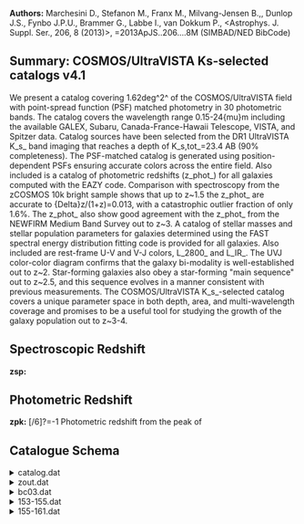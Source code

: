 **Authors:** Marchesini D., Stefanon M., Franx M., Milvang-Jensen B.,, Dunlop J.S., Fynbo J.P.U., Brammer G., Labbe I., van Dokkum P., <Astrophys. J. Suppl. Ser., 206, 8 (2013)>, =2013ApJS..206....8M (SIMBAD/NED BibCode)

## Summary: COSMOS/UltraVISTA Ks-selected catalogs v4.1 

We present a catalog covering 1.62deg^2^ of the COSMOS/UltraVISTA field with point-spread function (PSF) matched photometry in 30 photometric bands. The catalog covers the wavelength range 0.15-24{mu}m including the available GALEX, Subaru, Canada-France-Hawaii Telescope, VISTA, and Spitzer data. Catalog sources have been selected from the DR1 UltraVISTA K_s_ band imaging that reaches a depth of K_s,tot_=23.4 AB (90% completeness). The PSF-matched catalog is generated using position-dependent PSFs ensuring accurate colors across the entire field. Also included is a catalog of photometric redshifts (z_phot_) for all galaxies computed with the EAZY code. Comparison with spectroscopy from the zCOSMOS 10k bright sample shows that up to z~1.5 the z_phot_ are accurate to {Delta}z/(1+z)=0.013, with a catastrophic outlier fraction of only 1.6%. The z_phot_ also show good agreement with the z_phot_ from the NEWFIRM Medium Band Survey out to z~3. A catalog of stellar masses and stellar population parameters for galaxies determined using the FAST spectral energy distribution fitting code is provided for all galaxies. Also included are rest-frame U-V and V-J colors, L_2800_ and L_IR_. The UVJ color-color diagram confirms that the galaxy bi-modality is well-established out to z~2. Star-forming galaxies also obey a star-forming "main sequence" out to z~2.5, and this sequence evolves in a manner consistent with previous measurements. The COSMOS/UltraVISTA K_s_-selected catalog covers a unique parameter space in both depth, area, and multi-wavelength coverage and promises to be a useful tool for studying the growth of the galaxy population out to z~3-4.

## Spectroscopic Redshift 
 
**zsp:**  
 

## Photometric Redshift 
 
**zpk:** [/6]?=-1 Photometric redshift from the peak of 
 

## Catalogue Schema

<details>
<summary>catalog.dat</summary>

| Bytes   | Format       | Units       | Label         | Explanations                                                                |
|:--------|:-------------|:------------|:--------------|:----------------------------------------------------------------------------|
| 1- 6    | I6           | ---         | Seq           | [1/262615] Running sequence number                                          |
| 8- 16   | F9.5         | deg         | RAdeg         | [149.3/150.8] Right ascension (J2000)                                       |
| 18- 26  | F9.7         | deg         | DEdeg         | [1.6/2.9] Declination (J2000)                                               |
| 28- 38  | F11.5        | pix         | xpix          | X position of object in the Ks image                                        |
| 40- 50  | F11.5        | pix         | ypix          | Y position of object in the Ks image                                        |
| 52- 61  | F10.3        | ---         | FKstot        | [-41/644028] Total Ks-band flux with apcor                                  |
| 63- 68  | F6.3         | ---         | e_FKstot      | [0.1/53] Kstot uncertainty                                                  |
| 70- 78  | F9.3         | 0.3631uJy   | FKs           | [0.01/75226] UltraVISTA Ks flux (2)                                         |
| 80- 85  | F6.3         | 0.3631uJy   | e_FKs         | [0.6/17] FKs uncertainty                                                    |
| 87- 95  | F9.3         | 0.3631uJy   | FH            | [-16/93819] UltraVISTA H flux (2)                                           |
| 97-102  | F6.3         | 0.3631uJy   | e_FH          | [0.5/13] FH uncertainty                                                     |
| 104-112 | F9.3         | 0.3631uJy   | FJ            | [-19.1/64555] UltraVISTA J flux (2)                                         |
| 114-119 | F6.3         | 0.3631uJy   | e_FJ          | [0.3/10.3] FJ uncertainty                                                   |
| 121-130 | F10.3        | 0.3631uJy   | FY            | [-14.8/116197] UltraVISTA Y (broadband at                                   |
| 132-137 | F6.3         | 0.3631uJy   | e_FY          | [0.3/17] FY uncertainty                                                     |
| 139-147 | F9.3         | 0.3631uJy   | Fch4          | [-5255/44148]?=-99.9 Spitzer/IRAC                                           |
| 149-158 | F10.3        | 0.3631uJy   | e_Fch4        | [3.9/103098]?=-99.9 Fch4 uncertainty                                        |
| 160-168 | F9.3         | 0.3631uJy   | Fch3          | [-1501/63780]?=-99.9 Spitzer/IRAC                                           |
| 170-177 | F8.3         | 0.3631uJy   | e_Fch3        | [4.1/3195]?=-99.9 Fch3 uncertainty                                          |
| 179-187 | F9.3         | 0.3631uJy   | Fch2          | [-223/26394]?=-99.9 Spitzer/IRAC                                            |
| 189-196 | F8.3         | 0.3631uJy   | e_Fch2        | [0.6/1322]?=-99.9 Fch2 uncertainty                                          |
| 198-206 | F9.3         | 0.3631uJy   | Fch1          | [-218/23086]?=-99.9 Spitzer/IRAC                                            |
| 208-215 | F8.3         | 0.3631uJy   | e_Fch1        | [0.5/1156]?=-99.9 Fch1 uncertainty                                          |
| 217-224 | F8.3         | 0.3631uJy   | Fzp           | [-7/2060]?=-99.999 Subaru/SuprimeCam                                        |
| 226-232 | F7.3         | 0.3631uJy   | e_Fzp         | [0.1/2]?=-99.999 Fzp uncertainty                                            |
| 234-240 | F7.3         | 0.3631uJy   | Fip           | [-6.2/514]?=-99.999 Subaru/SuprimeCam                                       |
| 242-248 | F7.3         | 0.3631uJy   | e_Fip         | [0.08/0.8]?=-99.999 Fip uncertainty                                         |
| 250-256 | F7.3         | 0.3631uJy   | Frp           | [-17/876]?=-99.999 Subaru/SuprimeCam                                        |
| 258-264 | F7.3         | 0.3631uJy   | e_Frp         | [0.05/1.3]?=-99.999 Frp uncertainty                                         |
| 266-273 | F8.3         | 0.3631uJy   | FV            | [-6.6/1175]?=-99.999 Subaru/SuprimeCam                                      |
| 275-281 | F7.3         | 0.3631uJy   | e_FV          | [0.05/1.3]?=-99.999 FV uncertainty                                          |
| 283-290 | F8.3         | 0.3631uJy   | Fgp           | [-46/1249]?=-99.999 Subaru/SuprimeCam                                       |
| 292-298 | F7.3         | 0.3631uJy   | e_Fgp         | [0.05/0.8]?=-99.999 Fgp uncertainty                                         |
| 300-307 | F8.3         | 0.3631uJy   | FB            | [-7.4/1138]?=-99.999 Subaru/SuprimeCam                                      |
| 309-315 | F7.3         | 0.3631uJy   | e_FB          | [0.03/1.2]?=-99.999 FB uncertainty                                          |
| 317-325 | F9.3         | 0.3631uJy   | Fu            | [-54.1/16050] CFHT/MegaCam u* flux (2)                                      |
| 327-332 | F6.3         | 0.3631uJy   | e_Fu          | [0.03/14.2] Fu uncertainty                                                  |
| 334-341 | F8.3         | 0.3631uJy   | FIA484        | [-257/2448]?=-99.999 Subaru/SuprimeCam                                      |
| 484     | flux         | (2)         | 343-349       | F7.3  0.3631uJy e_FIA484 [0.07/8]?=-99.999 FIA484 uncertainty               |
| 351-358 | F8.3         | 0.3631uJy   | FIA527        | [-316/3211]?=-99.999 Subaru/SuprimeCam                                      |
| 527     | flux         | (2)         | 360-366       | F7.3  0.3631uJy e_FIA527 [0.07/9]?=-99.999 FIA527 uncertainty               |
| 368-375 | F8.3         | 0.3631uJy   | FIA624        | [-412/3666]?=-99.999 Subaru/SuprimeCam                                      |
| 624     | flux         | (2)         | 377-383       | F7.3  0.3631uJy e_FIA624 [0.09/8]?=-99.999 FIA624 uncertainty               |
| 385-392 | F8.3         | 0.3631uJy   | FIA679        | [-582/5602]?=-99.999 Subaru/SuprimeCam                                      |
| 679     | flux         | (2)         | 394-400       | F7.3  0.3631uJy e_FIA679 [0.1/8]?=-99.999 FIA679 uncertainty                |
| 402-409 | F8.3         | 0.3631uJy   | FIA738        | [-206/3984]?=-99.999 Subaru/SuprimeCam                                      |
| 738     | flux         | (2)         | 411-417       | F7.3  0.3631uJy e_FIA738 [0.1/9]?=-99.999 FIA738 uncertainty                |
| 419-427 | F9.3         | 0.3631uJy   | FIA767        | [-1449/5859]?=-99.999 Subaru/SuprimeCam                                     |
| 767     | flux         | (2)         | 429-435       | F7.3  0.3631uJy e_FIA767 [0.1/10]?=-99.999 FIA767 uncertainty               |
| 437-444 | F8.3         | 0.3631uJy   | FIB427        | [-871/7199]?=-99.999 Subaru/SuprimeCam                                      |
| 427     | flux         | (2)         | 446-452       | F7.3  0.3631uJy e_FIB427 [0.07/17]?=-99.999 FIB427 uncertainty              |
| 454-462 | F9.3         | 0.3631uJy   | FIB464        | [-1043/8397]?=-99.999 Subaru/SuprimeCam                                     |
| 464     | flux         | (2)         | 464-470       | F7.3  0.3631uJy e_FIB464 [0.1/17]?=-99.999 FIB464 uncertainty               |
| 472-480 | F9.3         | 0.3631uJy   | FIB505        | [-1476/7743]?=-99.999 Subaru/SuprimeCam                                     |
| 505     | flux         | (2)         | 482-488       | F7.3  0.3631uJy e_FIB505 [0.09/15]?=-99.999 FIB505 uncertainty              |
| 490-497 | F8.3         | 0.3631uJy   | FIB574        | [-566/7152]?=-99.999 Subaru/SuprimeCam                                      |
| 574     | flux         | (2)         | 499-505       | F7.3  0.3631uJy e_FIB574 [0.1/13]?=-99.999 FIB574 uncertainty               |
| 507-514 | F8.3         | 0.3631uJy   | FIB709        | [-645/5095]?=-99.999 Subaru/SuprimeCam                                      |
| 709     | flux         | (2)         | 516-522       | F7.3  0.3631uJy e_FIB709 [0.1/9]?=-99.999 FIB709 uncertainty                |
| 524-532 | F9.3         | 0.3631uJy   | FIB827        | [-1449/4860]?=-99.999 Subaru/SuprimeCam                                     |
| 827     | flux         | (2)         | 534-540       | F7.3  0.3631uJy e_FIB827 [0.1/10]?=-99.999 FIB827 uncertainty               |
| 542-550 | F9.3         | 0.3631uJy   | FFUV          | [-1482/7734]?=-99.9 GALEX FUV flux (2)                                      |
| 552-558 | F7.3         | 0.3631uJy   | e_FFUV        | [0.06/946]?=-99.9 FFUV uncertainty                                          |
| 560-568 | F9.3         | 0.3631uJy   | FNUV          | [-6098/5495]?=-99.9 GALEX NUV flux (2)                                      |
| 570-576 | F7.3         | 0.3631uJy   | e_FNUV        | [0.04/452]?=-99.9 FNUV uncertainty                                          |
| 578-586 | F9.3         | 0.3631uJy   | F24           | [0.1/33412]?=-99.9 Spitzer/MIPS 24um flux (2)                               |
| 588-594 | F7.3         | 0.3631uJy   | e_F24         | [0.1/14]?=-99.9 F24 uncertainty                                             |
| 596-600 | F5.3         | ---         | Kflag         | [0/6] SExtractor's FLAG output for the                                      |
| 602-606 | F5.3         | ---         | S/G           | [0/1] SExtractor's CLASS_STAR output from the                               |
| 608-615 | F8.5         | ---         | KKron         | [3/50] SExtractor's Kron radius in Ks-band                                  |
| 617-623 | F7.5         | ---         | apcor         | [1/1.2] Aperture correction that has been                                   |
| 625-632 | F8.5         | ---         | zsp           | [0.01/2.1]?=-1 zCOSMOS spectroscopic redshift                               |
| 634-641 | F8.5         | ---         | CC            | [3/5]?=-1 Spectroscopic redshift quality flag                               |
| 643-648 | I6           | ---         | zCOSMOS       | [7447/950074]?=-1 ID of the spectroscopic                                   |
| 650     | I1           | ---         | Star          | [0/1] Star/galaxy indicator determined from                                 |
| 652     | I1           | ---         | Cont          | [0/1] Contamination: proximity to a bright                                  |
| 654-655 | I2           | ---         | nCont         | [0/21] Number of filters where object lies                                  |
| 0       | (nan_contam) | (5)         | 657-661       | I5    ---         Ori    [230/82870] ID number in the original              |
| 9       | COSMOS       | subfields   | (orig_cat_id) | 663  I1    ---         Field  [1/9] Subfield of the object (orig_cat_field) |
| 665     | I1           | ---         | USE           | [0/1] Indicates galaxies with uncontaminated                                |
| 5       | (6)          | Note        | (1):          | Total Ks flux and error determined using Sextractor's flux_auto. An         |
| 5       | times        | the         | Kron          | radius.                                                                     |
| 3       | as           | these       | are           | probably contaminated by a nearby object or are near saturated pixels.      |
| 99      | so           | are         | ignored       | by EAZY and FAST. Objects with 0<value<5 are probably                       |
| 3       | should       | probably    | be            | excluded as many filters of data are                                        |
| 1       | have,        | K(ap)<24.44 | (i.e.,        | 3-sigma detection), star =0,                                                |
| 4       | so           | for         | truly         | complete sample that selection                                              |

**Note**: Total Ks flux and error determined using Sextractor's flux_auto. An
          additional aperture correction has also been applied to correct for
          flux outside 2.5 times the Kron radius.
Note (2): Flux and error in filter X measured in a 2.1" aperture from
          PSF-matched images.
          Total magnitudes in any band can be calculated via
          flux_X(total)_=flux_X(aperture)_*(FKstot/FKs), where X is the band
          of interest.
Note (3): One should be cautious using objects with Kflag>3 as these are
          probably contaminated by a nearby object or are near saturated pixels.
Note (4): See "Confidence Class" in Lilly et al. (2007, J/ApJS/172/70) for full
          definition of these flags.
Note (5): If this object is near an object that is saturated and the flux is
          contaminated by PSF convolution of the saturated object this value =1.
          The value is the TOTAL number of filters that have this type of
          contamination. The fluxes of these filters have been set to -99 so are
          ignored by EAZY and FAST. Objects with 0<value<5 are probably
          acceptable as are only missing a few filters of data. Objects with
          value >3 should probably be excluded as many filters of data are
          contaminated and missing.
Note (6): A simple switch for choosing galaxies with good photometry. Objects
          with USE =1 have, K(ap)<24.44 (i.e., 3-sigma detection), star =0,
          contamination =0, and nan_contam <3. Be aware that this includes
          objects with Ks_tot>23.4 so for truly complete sample that selection
          should also be done.

</details>

<details>
<summary>zout.dat</summary>

| Bytes   | Format   | Units   | Label   | Explanations                                       |
|:--------|:---------|:--------|:--------|:---------------------------------------------------|
| 1- 6    | I6       | ---     | Seq     | [1/262615] Running sequence number                 |
| 8- 14   | F7.4     | ---     | zsp     | [0.01/2.1]?=-1 Spectroscopic redshift from zCOSMOS |
| 16- 22  | F7.3     | ---     | za      | [0.01/6]?=-99 Redshift where {chi}^2^ is minimized |
| 24- 30  | F7.3     | ---     | zm1     | [0.01/6]?=-99 Redshift marginalized over           |
| 32- 43  | E12.7    | ---     | chia    | [1.4/3759]?=-99 {chi}^2^ value at z=za             |
| 45- 51  | F7.3     | ---     | zp      | [0.01/6]?=-99 Redshift where likelihood is         |
| 53- 64  | E12.7    | ---     | chip    | [1.4/3759]?=-99 Original {chi}^2^ at z=zp          |
| 66- 72  | F7.3     | ---     | zm2     | [0.01/6]?=-99 Redshift marginalized over           |
| 74- 80  | F7.3     | ---     | odds    | [-99/1] Redshift quality parameter (1)             |
| 82- 88  | F7.3     | ---     | l68     | [0.01/6]?=-99 Lower 68% confidence interval on zpk |
| 90- 96  | F7.3     | ---     | u68     | [0.02/6]?=-99 Upper 68% confidence interval on zpk |
| 98-104  | F7.3     | ---     | l95     | [0.01/6]?=-99 Lower 95% confidence interval on zpk |
| 106-112 | F7.3     | ---     | u95     | [0.02/6]?=-99 Upper 95% confidence interval on zpk |
| 114-120 | F7.3     | ---     | l99     | [0.01/6]?=-99 Lower 99% confidence interval on zpk |
| 122-128 | F7.3     | ---     | u99     | [0.02/6]?=-99 Upper 68% confidence interval on zpk |
| 130-132 | I3       | ---     | Nf      | [8/29]?=-99 Number of filters used to determine    |
| 134-146 | E13.7    | ---     | q_z     | [-99/3.26455e+212] z quality                       |
| 148-155 | F8.4     | ---     | zpk     | [0.01/6]?=-99 Photometric redshift from the peak   |
| 157-163 | F7.3     | ---     | Probpk  | [-99/1] Peak probability                           |
| 165-172 | F8.4     | ---     | zmc     | [0.01/6]?=-99 zmc value (1)                        |

**Note**: Photometric redshift information from EASY code
          (Brammer et al. 2008ApJ...686.1503B).
          See http://www.astro.yale.edu/eazy/?node17 for more details.

</details>

<details>
<summary>bc03.dat</summary>

| Bytes   | Format   | Units     | Label   | Explanations                                |
|:--------|:---------|:----------|:--------|:--------------------------------------------|
| 1- 6    | I6       | ---       | Seq     | [1/262615] Running sequence number          |
| 8- 14   | F7.4     | ---       | z       | [0.01/6]?=-1 Photometric redshift from EASY |
| 16- 20  | F5.2     | [yr]      | ltau    | [7/10]?=-1 Best-fit value of log({tau}) (1) |
| 22- 27  | F6.3     | ---       | metal   | [0.02]?=-1 Metallicity (fixed at 0.020)     |
| 29- 33  | F5.2     | [yr]      | lage    | [7/10.1]?=-1 Best-fit value of log(t) (1)   |
| 35- 39  | F5.2     | ---       | Av      | [0/4]?=-1 Best-fit value of A_v_            |
| 41- 46  | F6.2     | [Msun]    | lmass   | [-1/14.3]?=-99 Best-fit value of            |
| 48- 53  | F6.2     | [Msun/yr] | lsfr    | [-36/4.8]?=-99 Best-fit value of log(sfr)   |
| 55- 60  | F6.2     | [yr-1]    | lssfr   | [-43/-1]?=-99 Best-fit value of log(ssfr)   |
| 62- 66  | F5.2     | ---       | la2t    | [-3/3.1] la2t value                         |
| 68- 75  | E8.3     | ---       | chi2    | [-1/189] {chi}^2^ of best-fitting model     |

**Note**: We assume galaxies have exponentially declining star formation
          histories (SFHs) of the form SFR{propto}exp(-t/{tau}), where t is the
          time since the onset of star formation and {tau} is the e-folding star
          formation timescale in units of yr. See section 5.1.

</details>

<details>
<summary>153-155.dat</summary>

| Bytes   | Format   | Units                                    | Label       | Explanations                                                                  |
|:--------|:---------|:-----------------------------------------|:------------|:------------------------------------------------------------------------------|
| 1- 6    | I6       | ---                                      | Seq         | [1/262615] Running sequence number                                            |
| 8- 15   | F8.5     | ---                                      | zpk         | [/6]?=-1 Photometric redshift from the peak of                                |
| 17- 22  | F6.2     | ---                                      | DM          | [/47]?=-99 Distance modulus                                                   |
| 24- 26  | I3       | ---                                      | Nf          | [/20]?=-99 Number of filters used for the fit                                 |
| 28- 39  | E12.6    | ---                                      | chi2        | [/2009]?=-99 Best-fit {chi}^2^                                                |
| 41- 52  | E12.6    | ---                                      | L153        | [/826698]?=-99 EAZY-interpolated U-V color index (1)                          |
| 54- 65  | E12.6    | ---                                      | L155        | [/5.59709e+06]?=-99 EAZY-interpolated U-V                                     |
| 03      | 155:     | REST_FRAME/maiz-apellaniz_Johnson_V.res, | 5.49056e+03 | Rest-frame colors computed using templates in tweak_UVISTA_v4.1/spectra.param |

**Note**: 153: REST_FRAME/maiz-apellaniz_Johnson_U.res, 3.59854e+03
   155: REST_FRAME/maiz-apellaniz_Johnson_V.res, 5.49056e+03
   Rest-frame colors computed using templates in tweak_UVISTA_v4.1/spectra.param

</details>

<details>
<summary>155-161.dat</summary>

| Bytes   | Format   | Units        | Label       | Explanations                                                                   |
|:--------|:---------|:-------------|:------------|:-------------------------------------------------------------------------------|
| 1- 6    | I6       | ---          | Seq         | [1/262615] Running sequence number                                             |
| 8- 15   | F8.5     | ---          | zpk         | [/6]?=-1 Photometric redshift from the peak of                                 |
| 17- 22  | F6.2     | ---          | DM          | [/47]?=-99 Distance modulus                                                    |
| 24- 26  | I3       | ---          | Nf          | [/20]?=-99 Number of filters used for the fit                                  |
| 28- 39  | E12.6    | ---          | chi2        | [/1730]?=-99 Best-fit {chi}^2^                                                 |
| 41- 52  | E12.6    | ---          | L155        | [/261250]?=-99 EAZY-interpolated V-J color index (1)                           |
| 54- 65  | E12.6    | ---          | L161        | [/1.06681e+06]?=-99 EAZY-interpolated V-J                                      |
| 03      | 161:     | 2MASS/J.res, | 1.23751e+04 | Rest-frame colors computed using templates in tweak_UVISTA_v3.24/spectra.param |

**Note**: 155: REST_FRAME/maiz-apellaniz_Johnson_V.res, 5.49056e+03
  161: 2MASS/J.res, 1.23751e+04
  Rest-frame colors computed using templates in tweak_UVISTA_v3.24/spectra.param

</details>
